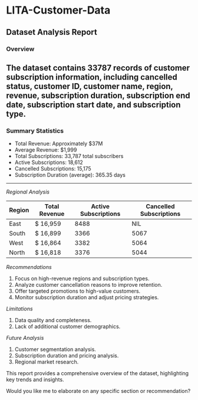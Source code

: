 # LITA-Customer-Data

## Dataset Analysis Report

### Overview

The dataset contains 33787 records of customer subscription information, including cancelled status, customer ID, customer name, region, revenue, subscription duration, subscription end date, subscription start date, and subscription type.
------------

### Summary Statistics

- Total Revenue: Approximately $37M
- Average Revenue: $1,999
- Total Subscriptions: 33,787 total subscribers
- Active Subscriptions: 18,612
- Cancelled Subscriptions: 15,175
- Subscription Duration (average): 365.35 days



------------------

*Regional Analysis*

| Region | Total Revenue | Active Subscriptions | Cancelled Subscriptions |
| --- | --- | --- | --- |
| East | $ 16,959 | 8488 | NIL |
| South | $ 16,899| 3366 | 5067 |
| West | $ 16,864| 3382 | 5064 |
|North| $ 16,818 | 3376 | 5044 |





*Recommendations*

1. Focus on high-revenue regions and subscription types.
2. Analyze customer cancellation reasons to improve retention.
3. Offer targeted promotions to high-value customers.
4. Monitor subscription duration and adjust pricing strategies.

*Limitations*

1. Data quality and completeness.
2. Lack of additional customer demographics.

*Future Analysis*

1. Customer segmentation analysis.
2. Subscription duration and pricing analysis.
3. Regional market research.

This report provides a comprehensive overview of the dataset, highlighting key trends and insights.

Would you like me to elaborate on any specific section or recommendation?
